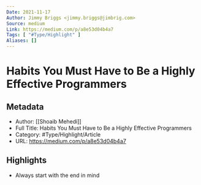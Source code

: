 ```yaml
---
Date: 2021-11-17
Author: Jimmy Briggs <jimmy.briggs@jimbrig.com>
Source: medium
Link: https://medium.com/p/a8e53d04b4a7
Tags: [ "#Type/Highlight" ]
Aliases: []
---
```

# Habits You Must Have to Be a Highly Effective Programmers

## Metadata
- Author: [[Shoaib Mehedi]]
- Full Title: Habits You Must Have to Be a Highly Effective Programmers
- Category: #Type/Highlight/Article
- URL: https://medium.com/p/a8e53d04b4a7

## Highlights
- Always start with the end in mind
